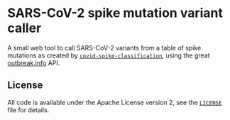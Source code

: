 # SARS-CoV-2 spike mutation variant caller

A small web tool to call SARS-CoV-2 variants from a table of spike mutations as created
by [`covid-spike-classification`](https://github.com/kblin/covid-spike-classification),
using the great [outbreak.info](https://outbreak.info) API.


## License
All code is available under the Apache License version 2, see the
[`LICENSE`](LICENSE) file for details.
